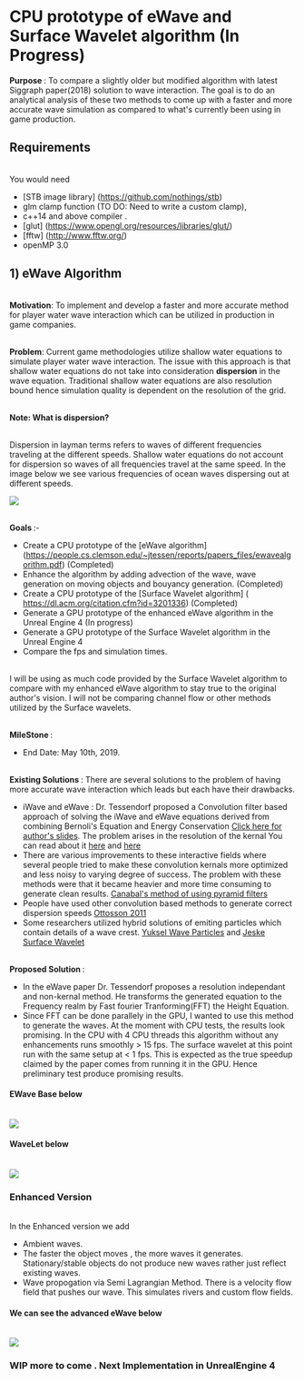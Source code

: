# CPU prototype of eWave and Surface Wavelet algorithm (In Progress)

<b> Purpose </b>: To compare a slightly older but modified algorithm with latest Siggraph paper(2018) solution to wave interaction. The goal is to do an analytical analysis of these two methods to come up with a faster and more accurate wave simulation as compared to what's currently been using in game production.  

## Requirements 

 <br> You would need
 - [STB image library] (https://github.com/nothings/stb)
 - glm clamp function (TO DO: Need to write a custom clamp),
 - c++14 and above compiler . 
 - [glut] (https://www.opengl.org/resources/libraries/glut/)
 - [fftw] (http://www.fftw.org/)
 - openMP 3.0
 
## 1) eWave Algorithm

<br> <b>Motivation</b>: To implement and develop a faster and more accurate method for player water wave interaction which can be utilized in production in game companies.

<br> <b>Problem</b>: Current game methodologies utilize shallow water equations to simulate player water wave interaction. The issue with this approach is that shallow water equations do not take into consideration <b>dispersion</b> in the wave equation. Traditional shallow water equations are also resolution bound hence simulation quality is dependent on the resolution of the grid.

<br> <b>Note: What is dispersion?</b>

<br>      Dispersion in layman terms refers to waves of different frequencies traveling at the different speeds. Shallow water equations do not account for dispersion so waves of all frequencies travel at the same speed. In the image below we see various frequencies of ocean waves dispersing out at different speeds.

<img src = "https://static1.squarespace.com/static/55e90d44e4b058298a90d924/t/57b579b6579fb32ee5dd1739/1512984863589/Waves-Formattion?format=1000w">

<br> <b>Goals </b>:-
 - Create a CPU prototype of the [eWave algorithm] (https://people.cs.clemson.edu/~jtessen/reports/papers_files/ewavealgorithm.pdf) (Completed)
 - Enhance the algorithm by adding advection of the wave, wave generation on moving objects and bouyancy generation. (Completed)
 - Create a CPU prototype of the [Surface Wavelet algorithm] ( https://dl.acm.org/citation.cfm?id=3201336) (Completed)
 - Generate a GPU prototype of the enhanced eWave algorithm in the Unreal Engine 4 (In progress)
 - Generate a GPU prototype of the Surface Wavelet algorithm in the Unreal Engine 4 
 - Compare the fps and simulation times.

<br> I will be using as much code provided by the Surface Wavelet algorithm to compare with my enhanced eWave algorithm to stay true to the original author's vision. I will not be comparing channel flow or other methods utilized by the Surface wavelets.

<br> <b> MileStone </b>:
  - End Date: May 10th, 2019.
 
<br><b>Existing Solutions </b>:
 There are several solutions to the problem of having more accurate wave interaction which leads but each have their drawbacks.
 - iWave and eWave : Dr. Tessendorf proposed a Convolution filter based approach of solving the iWave and eWave equations derived from combining Bernoli's Equation and Energy Conservation [Click here for author's slides](https://people.cs.clemson.edu/~jtessen/reports/papers_files/course_slides2002.pdf). The problem arises in the resolution of the kernal   You can read about it [here](https://people.cs.clemson.edu/~jtessen/reports/papers_files/SimInterSurfWaves.pdf "iWave") and [here](https://people.cs.clemson.edu/~jtessen/reports/papers_files/ewavealgorithm.pdf "eWave")  
 - There are various improvements to these interactive fields where several people tried to make these convolution kernals more optimized and less noisy to varying degree of success. The problem with these methods were that it became heavier and more time consuming to generate clean results. [Canabal's method of using pyramid filters ](https://dl.acm.org/citation.cfm?id=2982415)
 - People have used other convolution based methods to generate correct dispersion speeds [Ottosson 2011](https://www.nada.kth.se/utbildning/grukth/exjobb/rapportlistor/2011/rapporter11/ottosson_bjorn_11105.pdf)
 - Some researchers utilized hybrid solutions of emiting particles which contain details of a wave crest. [Yuksel Wave Particles](https://www.youtube.com/watch?v=qR09XP-S8wM) and [Jeske Surface Wavelet](https://www.youtube.com/watch?v=6I6BV0-BVxI)   
 
 
<br> <b> Proposed Solution </b>:
 - In the eWave paper Dr. Tessendorf proposes a resolution independant and non-kernal method. He transforms the generated equation to the Frequency realm by Fast fourier Tranforming(FFT) the Height Equation. 
 - Since FFT can be done parallely in the GPU, I wanted to use this method to generate the waves. At the moment with CPU tests, the results look promising. In the CPU with 4 CPU threads this algorithm without any enhancements runs smoothly > 15 fps. The surface wavelet at this point run with the same setup at  < 1 fps. This is expected as the true speedup claimed by the paper comes from running it in the GPU. Hence preliminary test produce promising results.
 
 
 #### EWave Base below
 
 <br><img src = "SG_eWave_Base.gif">
 
 #### WaveLet below
 
 <br><img src = "SG_Wavelet.gif">
 
 ### Enhanced Version
 <br> In the Enhanced version we add
  - Ambient waves. 
  - The faster the object moves , the more waves it generates. Stationary/stable objects do not produce new waves rather just reflect existing waves.
  - Wave propogation via Semi Lagrangian Method. There is a velocity flow field that pushes our wave. This simulates rivers and custom flow fields.
  
  #### We can see the advanced eWave below
  
  <br> <img src = "SG_eWaveEnhanced.gif">
  
  ### WIP more to come . Next Implementation in UnrealEngine 4
